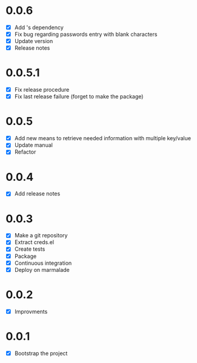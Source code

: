 # 0.0.6

- [X] Add 's dependency
- [X] Fix bug regarding passwords entry with blank characters
- [X] Update version
- [X] Release notes

# 0.0.5.1

- [X] Fix release procedure
- [X] Fix last release failure (forget to make the package)

# 0.0.5

- [X] Add new means to retrieve needed information with multiple key/value
- [X] Update manual
- [X] Refactor

# 0.0.4

- [X] Add release notes

# 0.0.3

- [X] Make a git repository
- [X] Extract creds.el
- [X] Create tests
- [X] Package
- [X] Continuous integration
- [X] Deploy on marmalade

# 0.0.2

- [X] Improvments

# 0.0.1

- [X] Bootstrap the project
